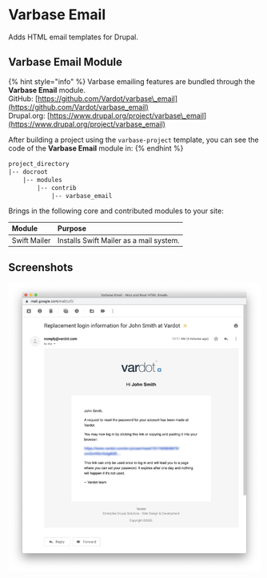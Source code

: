 # Varbase Email

Adds HTML email templates for Drupal.

## Varbase Email Module

{% hint style="info" %}
Varbase emailing features are bundled through the **Varbase Email** module.  
GitHub: [https://github.com/Vardot/varbase\_email](https://github.com/Vardot/varbase_email)  
Drupal.org: [https://www.drupal.org/project/varbase\_email](https://www.drupal.org/project/varbase_email)

After building a project using the `varbase-project` template, you can see the code of the **Varbase Email** module in:
{% endhint %}

```text
project_directory
|-- docroot
    |-- modules
        |-- contrib
            |-- varbase_email
```

Brings in the following core and contributed modules to your site:

| Module                              | Purpose |
| :--- | :--- |
| Swift Mailer | Installs Swift Mailer as a mail system. |

## Screenshots

![Example Email](../../../.gitbook/assets/varbase_email.png)



